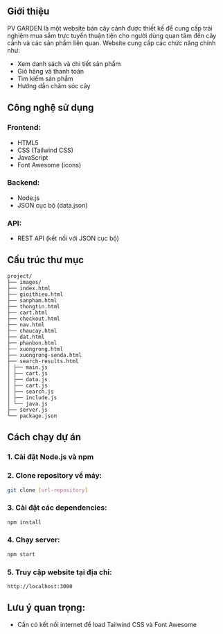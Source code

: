 ## Giới thiệu
PV GARDEN là một website bán cây cảnh được thiết kế để cung cấp trải nghiệm mua sắm trực tuyến thuận tiện cho người dùng quan tâm đến cây cảnh và các sản phẩm liên quan. Website cung cấp các chức năng chính như:

- Xem danh sách và chi tiết sản phẩm
- Giỏ hàng và thanh toán 
- Tìm kiếm sản phẩm
- Hướng dẫn chăm sóc cây

## Công nghệ sử dụng

### Frontend:
- HTML5
- CSS (Tailwind CSS)
- JavaScript
- Font Awesome (icons)

### Backend:
- Node.js
- JSON cục bộ (data.json)

### API:
- REST API (kết nối với JSON cục bộ)

## Cấu trúc thư mục
```
project/
├── images/
├── index.html
├── gioithieu.html
├── sanpham.html
├── thongtin.html
├── cart.html
├── checkout.html
├── nav.html
├── chaucay.html
├── dat.html
├── phanbon.html
├── xuongrong.html
├── xuongrong-senda.html
├── search-results.html
│ ├── main.js
│ ├── cart.js
│ ├── data.js
│ ├── cart.js
│ ├── search.js
│ ├── include.js
│ └── java.js
├── server.js
└── package.json

```

## Cách chạy dự án

### 1. Cài đặt Node.js và npm

### 2. Clone repository về máy:
```bash
git clone [url-repository]
```

### 3. Cài đặt các dependencies:
```bash
npm install
```

### 4. Chạy server:
```bash
npm start
```

### 5. Truy cập website tại địa chỉ:
```
http://localhost:3000
```
## Lưu ý quan trọng:
- Cần có kết nối internet để load Tailwind CSS và Font Awesome

